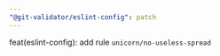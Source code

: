 ```yaml
---
"@git-validator/eslint-config": patch
---
```


feat(eslint-config): add rule `unicorn/no-useless-spread`
